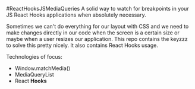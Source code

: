 #ReactHooksJSMediaQueries
A solid way to watch for breakpoints in your JS React Hooks applications when absolutely necessary.

Sometimes we can't do everything for our layout with CSS and we need to make changes directly in our code when the screen is a certain size or maybe when a user resizes our application. This repo contains the keyzzz to solve this pretty nicely. It also contains React Hooks usage.

Technologies of focus:

- Window.matchMedia()
- MediaQueryList
- React **Hooks**
